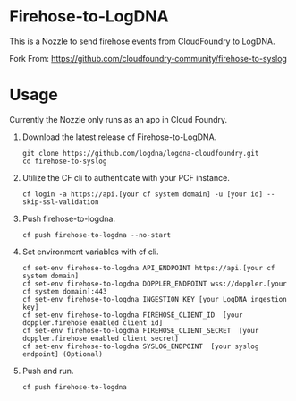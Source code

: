
# Firehose-to-LogDNA

This is a Nozzle to send firehose events from CloudFoundry to LogDNA.

Fork From: https://github.com/cloudfoundry-community/firehose-to-syslog

# Usage

Currently the Nozzle only runs as an app in Cloud Foundry.

1. Download the latest release of Firehose-to-LogDNA.
    ```
    git clone https://github.com/logdna/logdna-cloudfoundry.git
    cd firehose-to-syslog
    ```

1. Utilize the CF cli to authenticate with your PCF instance.
    ```
    cf login -a https://api.[your cf system domain] -u [your id] --skip-ssl-validation
    ```

1. Push firehose-to-logdna.
    ```
    cf push firehose-to-logdna --no-start
    ```

1. Set environment variables with cf cli.
    ```
    cf set-env firehose-to-logdna API_ENDPOINT https://api.[your cf system domain]
    cf set-env firehose-to-logdna DOPPLER_ENDPOINT wss://doppler.[your cf system domain]:443
    cf set-env firehose-to-logdna INGESTION_KEY [your LogDNA ingestion key]
    cf set-env firehose-to-logdna FIREHOSE_CLIENT_ID  [your doppler.firehose enabled client id]
    cf set-env firehose-to-logdna FIREHOSE_CLIENT_SECRET  [your doppler.firehose enabled client secret]
    cf set-env firehose-to-logdna SYSLOG_ENDPOINT  [your syslog endpoint] (Optional)
    ```

1. Push and run.
    ```
    cf push firehose-to-logdna
    ```

